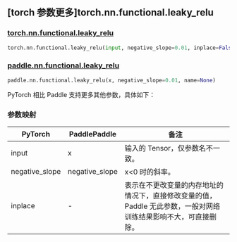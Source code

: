 ## [torch 参数更多]torch.nn.functional.leaky_relu

### [torch.nn.functional.leaky_relu](https://pytorch.org/docs/stable/generated/torch.nn.functional.leaky_relu.html#torch.nn.functional.leaky_relu)

```python
torch.nn.functional.leaky_relu(input, negative_slope=0.01, inplace=False)
```

### [paddle.nn.functional.leaky_relu](https://www.paddlepaddle.org.cn/documentation/docs/zh/develop/api/paddle/nn/functional/leaky_relu_cn.html)

```python
paddle.nn.functional.leaky_relu(x, negative_slope=0.01, name=None)
```

PyTorch 相比 Paddle 支持更多其他参数，具体如下：

### 参数映射

| PyTorch        | PaddlePaddle   | 备注                                                                                                            |
| -------------- | -------------- | --------------------------------------------------------------------------------------------------------------- |
| input          | x              | 输入的 Tensor，仅参数名不一致。                                                                                 |
| negative_slope | negative_slope | x<0 时的斜率。                                                                                                  |
| inplace        | -              | 表示在不更改变量的内存地址的情况下，直接修改变量的值，Paddle 无此参数，一般对网络训练结果影响不大，可直接删除。 |
